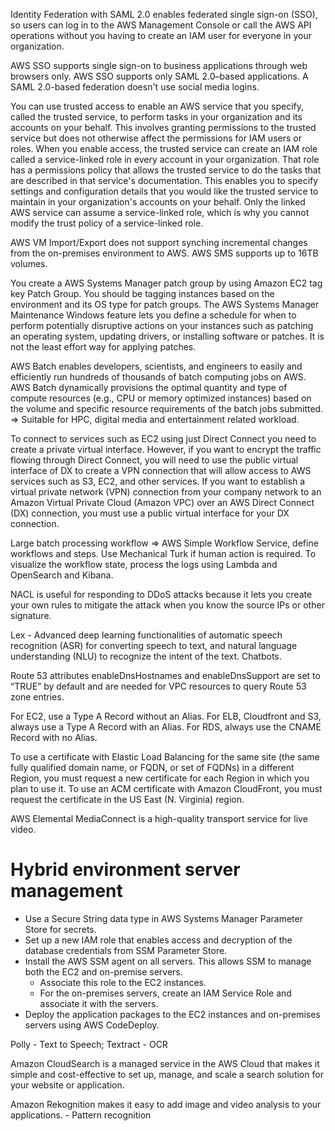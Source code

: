 Identity Federation with SAML 2.0 enables federated single sign-on (SSO), so users can log in to the AWS Management Console or call the AWS API operations without you having to create an IAM user for everyone in your organization.

AWS SSO supports single sign-on to business applications through web browsers only. AWS SSO supports only SAML 2.0–based applications. A SAML 2.0-based federation doesn't use social media logins.

You can use trusted access to enable an AWS service that you specify, called the trusted service, to perform tasks in your organization and its accounts on your behalf. This involves granting permissions to the trusted service but does not otherwise affect the permissions for IAM users or roles. When you enable access, the trusted service can create an IAM role called a service-linked role in every account in your organization. That role has a permissions policy that allows the trusted service to do the tasks that are described in that service's documentation. This enables you to specify settings and configuration details that you would like the trusted service to maintain in your organization's accounts on your behalf. Only the linked AWS service can assume a service-linked role, which is why you cannot modify the trust policy of a service-linked role.

AWS VM Import/Export does not support synching incremental changes from the on-premises environment to AWS. AWS SMS supports up to 16TB volumes. 

You create a AWS Systems Manager patch group by using Amazon EC2 tag key Patch Group. You should be tagging instances based on the environment and its OS type for patch groups. The AWS Systems Manager Maintenance Windows feature lets you define a schedule for when to perform potentially disruptive actions on your instances such as patching an operating system, updating drivers, or installing software or patches. It is not the least effort way for applying patches.

AWS Batch enables developers, scientists, and engineers to easily and efficiently run hundreds of thousands of batch computing jobs on AWS. AWS Batch dynamically provisions the optimal quantity and type of compute resources (e.g., CPU or memory optimized instances) based on the volume and specific resource requirements of the batch jobs submitted. => Suitable for HPC, digital media and entertainment related workload.

To connect to services such as EC2 using just Direct Connect you need to create a private virtual interface. However, if you want to encrypt the traffic flowing through Direct Connect, you will need to use the public virtual interface of DX to create a VPN connection that will allow access to AWS services such as S3, EC2, and other services. If you want to establish a virtual private network (VPN) connection from your company network to an Amazon Virtual Private Cloud (Amazon VPC) over an AWS Direct Connect (DX) connection, you must use a public virtual interface for your DX connection.

Large batch processing workflow => AWS Simple Workflow Service, define workflows and steps. Use Mechanical Turk if human action is required. To visualize the workflow state, process the logs using Lambda and OpenSearch and Kibana.

NACL is useful for responding to DDoS attacks because it lets you create your own rules to mitigate the attack when you know the source IPs or other signature.

Lex - Advanced deep learning functionalities of automatic speech recognition (ASR) for converting speech to text, and natural language understanding (NLU) to recognize the intent of the text. Chatbots.

Route 53 attributes enableDnsHostnames and enableDnsSupport are set to “TRUE” by default and are needed for VPC resources to query Route 53 zone entries.

For EC2, use a Type A Record without an Alias. For ELB, Cloudfront and S3, always use a Type A Record with an Alias. For RDS, always use the CNAME Record with no Alias.

To use a certificate with Elastic Load Balancing for the same site (the same fully qualified domain name, or FQDN, or set of FQDNs) in a different Region, you must request a new certificate for each Region in which you plan to use it. To use an ACM certificate with Amazon CloudFront, you must request the certificate in the US East (N. Virginia) region.


AWS Elemental MediaConnect is a high-quality transport service for live video. 

# Hybrid environment server management
* Use a Secure String data type in AWS Systems Manager Parameter Store for secrets. 
* Set up a new IAM role that enables access and decryption of the database credentials from SSM Parameter Store. 
* Install the AWS SSM agent on all servers. This allows SSM to manage both the EC2 and on-premise servers.
  * Associate this role to the EC2 instances. 
  * For the on-premises servers, create an IAM Service Role and associate it with the servers. 
* Deploy the application packages to the EC2 instances and on-premises servers using AWS CodeDeploy.

Polly - Text to Speech; Textract - OCR

Amazon CloudSearch is a managed service in the AWS Cloud that makes it simple and cost-effective to set up, manage, and scale a search solution for your website or application.

Amazon Rekognition makes it easy to add image and video analysis to your applications. - Pattern recognition



